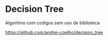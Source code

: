 
# Decision Tree

Algoritmo com codigos sem uso de biblioteca

https://github.com/andrei-coelho/decision_tree